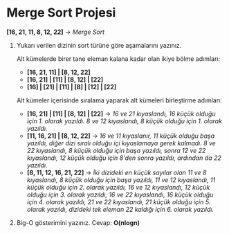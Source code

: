 # Merge Sort Projesi

**[16, 21, 11, 8, 12, 22]** -> _Merge Sort_

1. Yukarı verilen dizinin sort türüne göre aşamalarını yazınız.

   Alt kümelerde birer tane eleman kalana kadar olan ikiye bölme adımları:

   - **[16, 21, 11] | [8, 12, 22]**
   - **[16, 21] | [11] | [8, 12] | [22]**
   - **[16] | [21] | [11] | [8] | [12] | [22]**

   Alt kümeler içerisinde sıralama yaparak alt kümeleri birleştirme adımları:

   - **[16, 21] | [11] | [8, 12] | [22]** -> _16 ve 21 kıyaslandı, 16 küçük olduğu için 1. olarak yazıldı. 8 ve 12 kıyaslandı, 8 küçük olduğu için 1. olarak yazıldı._
   - **[11, 16, 21] | [8, 12, 22]** -> _16 ve 11 kıyaslanır, 11 küçük olduğu başa yazıldı, diğer dizi sıralı olduğu içi kıyaslamaya gerek kalmadı. 8 ve 22 kıyaslandı, 8 küçük olduğu için başa yazıldı, sonra 12 ve 22 kıyaslandı, 12 küçük olduğu için 8'den sonra yazıldı, ardından da 22 yazıldı._
   - **[8, 11, 12, 16, 21, 22]** -> _İki dizideki en küçük sayılar olan 11 ve 8 kıyaslandı, 8 küçük olduğu için başa yazıldı, 11 ve 12 kıyaslandı, 11 küçük olduğu için 2. olarak yazıldı, 16 ve 12 kıyaslandı, 12 küçük olduğu için 3. olarak yazıldı, 16 ve 22 kıyaslandı, 16 küçük olduğu için 4. olarak yazıldı, 21 ve 22 kıyaslandı, 21 küçük olduğu için 5. olarak yazıldı, dizideki tek eleman 22 kaldığı için 6. olarak yazıldı._

2. Big-O gösterimini yazınız.
   Cevap: **O(nlogn)**
